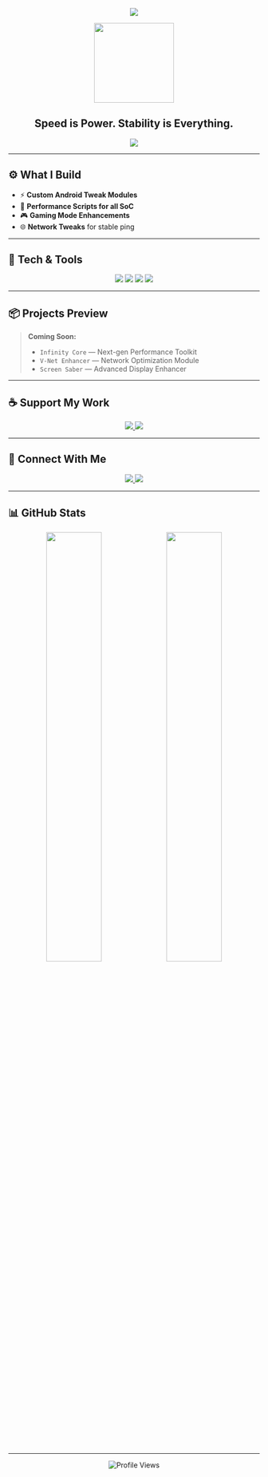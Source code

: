 <!-- Profile README for VelocityFox22 -->

<p align="center">
  <img src="https://capsule-render.vercel.app/api?type=waving&color=0:00c6ff,100:0072ff&height=220&section=header&text=VelocityFox22&fontSize=45&fontColor=ffffff&fontAlign=50&fontAlignY=40" />
</p>

<p align="center">
  <img src="https://media.giphy.com/media/L8K62iTDkzGX6/giphy.gif" width="160" />
</p>

<h2 align="center"><strong>Speed is Power. Stability is Everything.</strong></h2>

<p align="center">
  <a href="#support">
    <img src="https://img.shields.io/badge/☕%20Support%20My%20Work-Click%20Here-blue?style=for-the-badge" />
  </a>
</p>

---

## ⚙️ What I Build

- ⚡️ **Custom Android Tweak Modules**
- 🔧 **Performance Scripts for all SoC** 
- 🎮 **Gaming Mode Enhancements**
- 🌐 **Network Tweaks** for stable ping

---

## 🧰 Tech & Tools

<p align="center">
  <img src="https://img.shields.io/badge/Bash%20Scripts-121011?style=for-the-badge&logo=gnu-bash&logoColor=white" />
  <img src="https://img.shields.io/badge/Magisk%20Modules-00af9c?style=for-the-badge&logo=android&logoColor=white" />
  <img src="https://img.shields.io/badge/Linux%20Tweaks-000000?style=for-the-badge&logo=linux&logoColor=white" />
  <img src="https://img.shields.io/badge/Android%20Optimization-3ddc84?style=for-the-badge&logo=android&logoColor=white" />
</p>

---

## 📦 Projects Preview

> **Coming Soon:**
> - `Infinity Core` — Next-gen Performance Toolkit  
> - `V-Net Enhancer` — Network Optimization Module  
> - `Screen Saber` — Advanced Display Enhancer

---

<h2 id="support">☕ Support My Work</h2>

<p align="center">
  <a href="https://saweria.co/velocityfox22" target="_blank">
    <img src="https://img.shields.io/badge/Saweria-ID%20Support-orange?style=for-the-badge&logo=buymeacoffee&logoColor=white" />
  </a>
  <a href="https://sociabuzz.com/velocityfox22" target="_blank">
    <img src="https://img.shields.io/badge/Sociabuzz-Global%20Support-yellow?style=for-the-badge&logo=paypal&logoColor=white" />
  </a>
</p>

---

## 🔗 Connect With Me

<p align="center">
  <a href="https://t.me/VelocityProject">
    <img src="https://img.shields.io/badge/Telegram-Channel-blue?style=for-the-badge&logo=telegram" />
  </a>
  <a href="https://youtube.com/@velocityfox22">
    <img src="https://img.shields.io/badge/YouTube-VelocityFox22-FF0000?style=for-the-badge&logo=youtube&logoColor=white" />
  </a>
</p>

---

## 📊 GitHub Stats

<p align="center">
  <img src="https://github-readme-stats.vercel.app/api?username=VelocityFox22&show_icons=true&theme=radical&border_radius=15&hide_title=true&hide_border=true" width="47%" />
  <img src="https://github-readme-stats.vercel.app/api/top-langs/?username=VelocityFox22&layout=compact&theme=radical&border_radius=15&hide_border=true" width="47%" />
</p>

---

<p align="center">
  <img src="https://komarev.com/ghpvc/?username=VelocityFox22&style=flat-square&color=blue" alt="Profile Views" />
</p>
